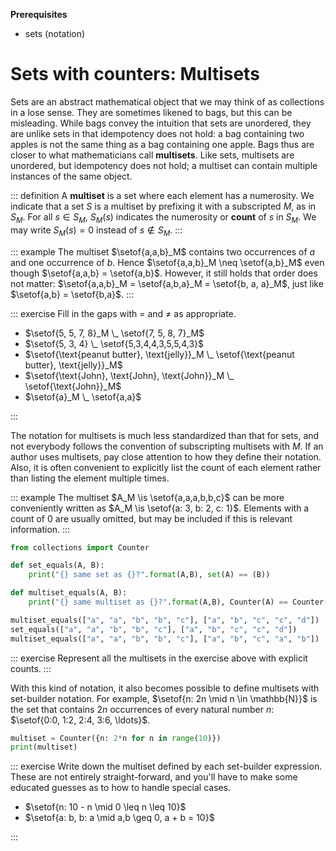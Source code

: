 **Prerequisites**

- sets (notation)

# Sets with counters: Multisets

Sets are an abstract mathematical object that we may think of as collections in a lose sense.
They are sometimes likened to bags, but this can be misleading.
While bags convey the intuition that sets are unordered, they are unlike sets in that idempotency does not hold: a bag containing two apples is not the same thing as a bag containing one apple.
Bags thus are closer to what mathematicians call **multisets**.
Like sets, multisets are unordered, but idempotency does not hold; a multiset can contain multiple instances of the same object.

::: definition
A **multiset** is a set where each element has a numerosity.
We indicate that a set $S$ is a multiset by prefixing it with a subscripted $M$, as in $S_M$.
For all $s \in S_M$, $S_M(s)$ indicates the numerosity or **count** of $s$ in $S_M$.
We may write $S_M(s) = 0$ instead of $s \notin S_M$.
:::

::: example
The multiset $\setof{a,a,b}_M$ contains two occurrences of $a$ and one occurrence of $b$.
Hence $\setof{a,a,b}_M \neq \setof{a,b}_M$ even though $\setof{a,a,b} = \setof{a,b}$.
However, it still holds that order does not matter: $\setof{a,a,b}_M = \setof{a,b,a}_M = \setof{b, a, a}_M$, just like $\setof{a,b} = \setof{b,a}$.
:::

::: exercise
Fill in the gaps with $=$ and $\neq$ as appropriate.


- $\setof{5, 5, 7, 8}_M \_ \setof{7, 5, 8, 7}_M$
- $\setof{5, 3, 4} \_ \setof{5,3,4,4,3,5,5,4,3}$
- $\setof{\text{peanut butter}, \text{jelly}}_M \_ \setof{\text{peanut butter}, \text{jelly}}_M$
- $\setof{\text{John}, \text{John}, \text{John}}_M \_ \setof{\text{John}}_M$
- $\setof{a}_M \_ \setof{a,a}$

:::

The notation for multisets is much less standardized than that for sets, and not everybody follows the convention of subscripting multisets with $M$.
If an author uses multisets, pay close attention to how they define their notation.
Also, it is often convenient to explicitly list the count of each element rather than listing the element multiple times.

::: example
The multiset $A_M \is \setof{a,a,a,b,b,c}$ can be more conveniently written as $A_M \is \setof{a: 3, b: 2, c: 1}$.
Elements with a count of $0$ are usually omitted, but may be included if this is relevant information.
:::

```python
from collections import Counter

def set_equals(A, B):
    print("{} same set as {}?".format(A,B), set(A) == (B))

def multiset_equals(A, B):
    print("{} same multiset as {}?".format(A,B), Counter(A) == Counter(B))

multiset_equals(["a", "a", "b", "b", "c"], ["a", "b", "c", "c", "d"])
set_equals(["a", "a", "b", "b", "c"], ["a", "b", "c", "c", "d"])
multiset_equals(["a", "a", "b", "b", "c"], ["a", "b", "c", "a", "b"])
```

::: exercise
Represent all the multisets in the exercise above with explicit counts.
:::

With this kind of notation, it also becomes possible to define multisets with set-builder notation.
For example, $\setof{n: 2n \mid n \in \mathbb{N}}$ is the set that contains $2n$ occurrences of every natural number $n$: $\setof{0:0, 1:2, 2:4, 3:6, \ldots}$.

```python
multiset = Counter({n: 2*n for n in range(10)})
print(multiset)
```

::: exercise
Write down the multiset defined by each set-builder expression.
These are not entirely straight-forward, and you'll have to make some educated guesses as to how to handle special cases.


- $\setof{n: 10 - n \mid 0 \leq n \leq 10}$
- $\setof{a: b, b: a \mid a,b \geq 0, a + b = 10}$

:::
